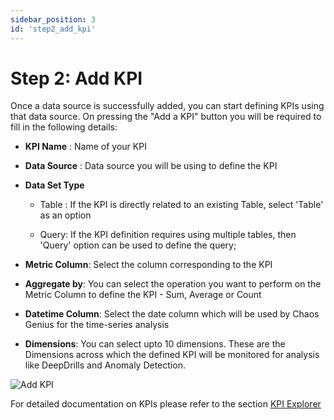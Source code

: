 ```yaml
---
sidebar_position: 3
id: 'step2_add_kpi'
---
```

# Step 2: Add KPI

Once a data source is successfully added, you can start defining KPIs using that data source. On pressing the "Add a KPI" button you will be required to fill in the following details:

-   **KPI Name** : Name of your KPI

-   **Data Source** : Data source you will be using to define the KPI

-   **Data Set Type**

    - Table : If the KPI is directly related to an existing Table, select 'Table' as an option
   
    - Query: If the KPI definition requires using multiple tables, then 'Query' option can be used to define the query;

-   **Metric Column**: Select the column corresponding to the KPI

-   **Aggregate by**: You can select the operation you want to perform on the Metric Column to define the KPI - Sum, Average or Count

-   **Datetime Column**: Select the date column which will be used by Chaos Genius for the time-series analysis

-   **Dimensions**: You can select upto 10 dimensions. These are the Dimensions across which the defined KPI will be monitored for analysis like DeepDrills and Anomaly Detection.

![Add KPI](/img/Quick_Start/setup_add_kpi.png)

For detailed documentation on KPIs please refer to the section [KPI Explorer](/kpi_explorer/add-kpi.md)
